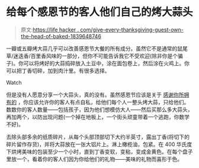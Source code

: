 # 给每个感恩节的客人他们自己的烤大蒜头

> 原文:[https://life hacker . com/give-every-thanksgiving-guest-own-the-head-of-baked-1839648746](https://lifehacker.com/give-every-thanksgiving-guest-their-own-head-of-roasted-1839648746)

一瓣或五瓣烤大蒜几乎可以改善感恩节大餐的所有成分。虽然它不是通常的鼠尾草/迷迭香/百里香风味的一部分，但你不可能告诉我它不受欢迎(除非你是个骗子)。你可以将烤好的大蒜捣碎放入土豆中，涂在面包卷上，然后涂在火鸡上。你可以把丁香切碎，加到肉汁里。有很多选择。

Watch

但是没有人愿意分享一个大蒜头，真的没有。虽然感恩节应该是关于 [感谢你所拥有的](https://offspring.lifehacker.com/teach-kids-about-predatory-capitalism-on-thanksgiving-1820686965) ，你应该允许你的客人有点自私，给他们每个人一整头烤大蒜，只给他们。数数你的客人数量——包括孩子，因为他们想模仿大人——然后买那么多大蒜头，再加两个，以防出现问题(一个掉在地板上，一个街头顽童带着一个逃跑，你数学不好)。

去除头部多余的纸质碎片，从每个头部顶部切下大约半英寸，露出丁香(将切下的碎片留作存货)，并将大蒜放在一张大铝片上。淋上橄榄油，包紧。在 400 华氏度下烘烤美味的包装至少一个小时，直到丁香变软，变粘，变成金黄色。在每个盘子里放一个，看着你的客人们因为你给他们的礼物——美味的礼物而喜形于色。